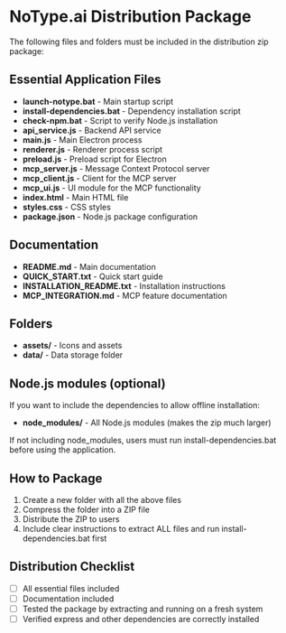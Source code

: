 # NoType.ai Distribution Package

The following files and folders must be included in the distribution zip package:

## Essential Application Files

- **launch-notype.bat** - Main startup script
- **install-dependencies.bat** - Dependency installation script
- **check-npm.bat** - Script to verify Node.js installation
- **api_service.js** - Backend API service
- **main.js** - Main Electron process
- **renderer.js** - Renderer process script
- **preload.js** - Preload script for Electron
- **mcp_server.js** - Message Context Protocol server
- **mcp_client.js** - Client for the MCP server
- **mcp_ui.js** - UI module for the MCP functionality
- **index.html** - Main HTML file
- **styles.css** - CSS styles
- **package.json** - Node.js package configuration

## Documentation

- **README.md** - Main documentation
- **QUICK_START.txt** - Quick start guide
- **INSTALLATION_README.txt** - Installation instructions
- **MCP_INTEGRATION.md** - MCP feature documentation

## Folders

- **assets/** - Icons and assets
- **data/** - Data storage folder

## Node.js modules (optional)

If you want to include the dependencies to allow offline installation:
- **node_modules/** - All Node.js modules (makes the zip much larger)

If not including node_modules, users must run install-dependencies.bat before using the application.

## How to Package

1. Create a new folder with all the above files
2. Compress the folder into a ZIP file
3. Distribute the ZIP to users
4. Include clear instructions to extract ALL files and run install-dependencies.bat first

## Distribution Checklist

- [ ] All essential files included
- [ ] Documentation included
- [ ] Tested the package by extracting and running on a fresh system
- [ ] Verified express and other dependencies are correctly installed 
